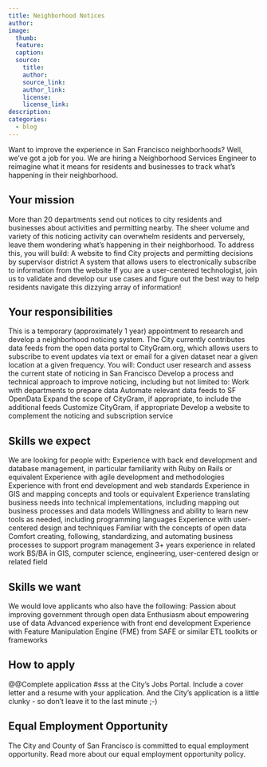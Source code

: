 ```yaml
---
title: Neighborhood Notices
author:
image:
  thumb:
  feature:
  caption:
  source:
    title:
    author:
    source_link:
    author_link:
    license:
    license_link:
description:
categories:
  - blog
---
```

Want to improve the experience in San Francisco neighborhoods? Well, we’ve got a job for you. We are hiring a Neighborhood Services Engineer to reimagine what it means for residents and businesses to track what’s happening in their neighborhood.

## Your mission

More than 20 departments send out notices to city residents and businesses about activities and permitting nearby. The sheer volume and variety of this noticing activity can overwhelm residents and perversely, leave them wondering what’s happening in their neighborhood. To address this, you will build:
A website to find City projects and permitting decisions by supervisor district
A system that allows users to electronically subscribe to information from the website
If you are a user-centered technologist, join us to validate and develop our use cases and figure out the best way to help residents navigate this dizzying array of information!

## Your responsibilities

This is a temporary (approximately 1 year) appointment to research and develop a neighborhood noticing system. The City currently contributes data feeds from the open data portal to CityGram.org, which allows users to subscribe to event updates via text or email for a given dataset near a given location at a given frequency. You will:
Conduct user research and assess the current state of noticing in San Francisco
Develop a process and technical approach to improve noticing, including but not limited to:
Work with departments to prepare data
Automate relevant data feeds to SF OpenData
Expand the scope of CityGram, if appropriate, to include the additional feeds
Customize CityGram, if appropriate
Develop a website to complement the noticing and subscription service

## Skills we expect

We are looking for people with:
Experience with back end development and database management, in particular familiarity with Ruby on Rails or equivalent
Experience with agile development and methodologies
Experience with front end development and web standards
Experience in GIS and mapping concepts and tools or equivalent
Experience translating business needs into technical implementations, including mapping out business processes and data models
Willingness and ability to learn new tools as needed, including programming languages
Experience with user-centered design and techniques
Familiar with the concepts of open data
Comfort creating, following, standardizing, and automating business processes to support program management
3+ years experience in related work
BS/BA in GIS, computer science, engineering, user-centered design or related field

## Skills we want

We would love applicants who also have the following:
Passion about improving government through open data
Enthusiasm about empowering use of data
Advanced experience with front end development
Experience with Feature Manipulation Engine (FME) from SAFE or similar ETL toolkits or frameworks

## How to apply

@@Complete application #sss at the City’s Jobs Portal. Include a cover letter and a resume with your application. And the City’s application is a little clunky - so don’t leave it to the last minute ;-)

## Equal Employment Opportunity

The City and County of San Francisco is committed to equal employment opportunity. Read more about our equal employment opportunity policy.